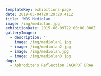 ```yaml
---
templateKey: exhibitions-page
date: 2019-05-04T20:29:20.411Z
title: 'WDS Mediolan '
image: /img/mediolan.jpg
exhibitionDate: 2015-06-09T22:00:00.000Z
galleryImages:
  - description: ''
    image: /img/mediolan1.jpg
  - image: /img/mediolan2.jpg
  - image: /img/mediolan.jpg
  - image: /img/mediolan3.jpg
dogs:
  - Aphrodite's Reflection JACKPOT DRAW
---
```


